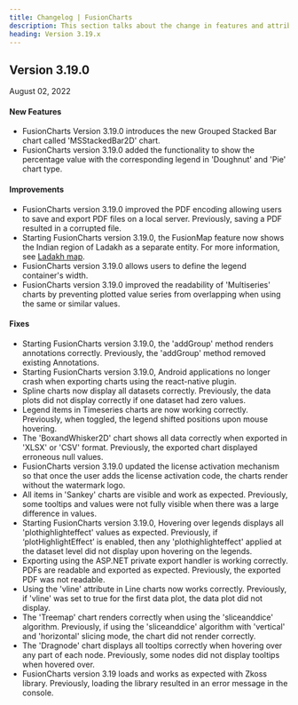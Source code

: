 ```yaml
---
title: Changelog | FusionCharts
description: This section talks about the change in features and attributes with latest released version.
heading: Version 3.19.x
---
```


<h2 class="sub-heading">Version 3.19.0</h2>

<p class="release-date">August 02, 2022</p>

<h4>New Features</h4>

-  FusionCharts Version 3.19.0 introduces the new Grouped Stacked Bar chart called 'MSStackedBar2D' chart. 
-  FusionCharts version 3.19.0 added the functionality to show the percentage value with the corresponding legend in 'Doughnut' and 'Pie' chart type. 

<h4>Improvements</h4>

-  FusionCharts version 3.19.0 improved the PDF encoding allowing users to save and export PDF files on a local server. Previously, saving a PDF resulted in a corrupted file.
-  Starting FusionCharts version 3.19.0, the FusionMap feature now shows the Indian region of Ladakh as a separate entity. For more information, see [Ladakh map]( https://www.fusioncharts.com/fusionmaps).
-  FusionCharts version 3.19.0 allows users to define the legend container's width.
-  FusionCharts version 3.19.0 improved the readability of 'Multiseries' charts by preventing plotted value series from overlapping when using the same or similar values.

<h4>Fixes</h4>

-  Starting FusionCharts version 3.19.0, the 'addGroup' method renders annotations correctly. Previously, the 'addGroup' method removed existing Annotations.
-  Starting FusionCharts version 3.19.0, Android applications no longer crash when exporting charts using the react-native plugin.
-  Spline charts now display all datasets correctly. Previously, the data plots did not display correctly if one dataset had zero values. 
-  Legend items in Timeseries charts are now working correctly. Previously, when toggled, the legend shifted positions upon mouse hovering. 
-  The 'BoxandWhisker2D' chart shows all data correctly when exported in 'XLSX' or 'CSV' format. Previously, the exported chart displayed erroneous null values.
-  FusionCharts version 3.19.0 updated the license activation mechanism so that once the user adds the license activation code, the charts render without the watermark logo. 
-  All items in 'Sankey' charts are visible and work as expected. Previously, some tooltips and values were not fully visible when there was a large difference in values.
-  Starting FusionCharts version 3.19.0, Hovering over legends displays all 'plothighlighteffect' values as expected. Previously, if ‘plotHighlightEffect’ is enabled, then any 'plothighlighteffect' applied at the dataset level did not display upon hovering on the legends.
-  Exporting using the ASP.NET private export handler is working correctly. PDFs are readable and exported as expected. Previously, the exported PDF was not readable.
-  Using the 'vline' attribute in Line charts now works correctly. Previously, if 'vline' was set to true for the first data plot, the data plot did not display.
-  The 'Treemap' chart renders correctly when using the 'sliceanddice' algorithm. Previously, if using the 'sliceanddice' algorithm with 'vertical' and 'horizontal' slicing mode, the chart did not render correctly.
-  The 'Dragnode' chart displays all tooltips correctly when hovering over any part of each node. Previously, some nodes did not display tooltips when hovered over.
-  FusionCharts version 3.19 loads and works as expected with Zkoss library. Previously, loading the library resulted in an error message in the console.
